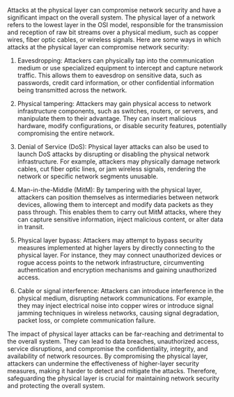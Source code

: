 Attacks at the physical layer can compromise network security and have a significant impact on the overall system. The physical layer of a network refers to the lowest layer in the OSI model, responsible for the transmission and reception of raw bit streams over a physical medium, such as copper wires, fiber optic cables, or wireless signals. Here are some ways in which attacks at the physical layer can compromise network security:

1)	Eavesdropping: Attackers can physically tap into the communication medium or use specialized equipment to intercept and capture network traffic. This allows them to eavesdrop on sensitive data, such as passwords, credit card information, or other confidential information being transmitted across the network.

2)	Physical tampering: Attackers may gain physical access to network infrastructure components, such as switches, routers, or servers, and manipulate them to their advantage. They can insert malicious hardware, modify configurations, or disable security features, potentially compromising the entire network.

3)	Denial of Service (DoS): Physical layer attacks can also be used to launch DoS attacks by disrupting or disabling the physical network infrastructure. For example, attackers may physically damage network cables, cut fiber optic lines, or jam wireless signals, rendering the network or specific network segments unusable.

4)	Man-in-the-Middle (MitM): By tampering with the physical layer, attackers can position themselves as intermediaries between network devices, allowing them to intercept and modify data packets as they pass through. This enables them to carry out MitM attacks, where they can capture sensitive information, inject malicious content, or alter data in transit.

5)	Physical layer bypass: Attackers may attempt to bypass security measures implemented at higher layers by directly connecting to the physical layer. For instance, they may connect unauthorized devices or rogue access points to the network infrastructure, circumventing authentication and encryption mechanisms and gaining unauthorized access.

6)	Cable or signal interference: Attackers can introduce interference in the physical medium, disrupting network communications. For example, they may inject electrical noise into copper wires or introduce signal jamming techniques in wireless networks, causing signal degradation, packet loss, or complete communication failure.

The impact of physical layer attacks can be far-reaching and detrimental to the overall system. They can lead to data breaches, unauthorized access, service disruptions, and compromise the confidentiality, integrity, and availability of network resources. By compromising the physical layer, attackers can undermine the effectiveness of higher-layer security measures, making it harder to detect and mitigate the attacks. Therefore, safeguarding the physical layer is crucial for maintaining network security and protecting the overall system.
